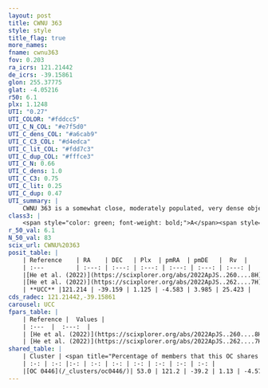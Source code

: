 ```yaml
---
layout: post
title: CWNU 363
style: style
title_flag: true
more_names: 
fname: cwnu363
fov: 0.203
ra_icrs: 121.21442
de_icrs: -39.15861
glon: 255.37775
glat: -4.05216
r50: 6.1
plx: 1.1248
UTI: "0.27"
UTI_COLOR: "#fddcc5"
UTI_C_N_COL: "#e7f5d0"
UTI_C_dens_COL: "#a6cab9"
UTI_C_C3_COL: "#d4edca"
UTI_C_lit_COL: "#fdd7c3"
UTI_C_dup_COL: "#fffce3"
UTI_C_N: 0.66
UTI_C_dens: 1.0
UTI_C_C3: 0.75
UTI_C_lit: 0.25
UTI_C_dup: 0.47
UTI_summary: |
    CWNU 363 is a somewhat close, moderately populated, very dense object of high C3 quality. It was recently reported in the literature.<br><br><span style="color: #99180f; font-weight: bold;">Warning: </span>This is possibly a duplicated object, which shares a significant percentage of members with at least one previously reported entry.
class3: |
    <span style="color: green; font-weight: bold;">A</span><span style="color: #FFC300; font-weight: bold;">B</span>
r_50_val: 6.1
N_50_val: 83
scix_url: CWNU%20363
posit_table: |
    | Reference    | RA    | DEC   | Plx  | pmRA  | pmDE   |  Rv  |
    | :---         | :---: | :---: | :---: | :---: | :---: | :---: |
    |[He et al. (2022)](https://scixplorer.org/abs/2022ApJS..260....8H) | 121.209 | -39.174 | 1.13 | -4.58 | 3.97 | -- |
    |[He et al. (2022)](https://scixplorer.org/abs/2022ApJS..262....7H) | 121.197 | -39.182 | 1.128 | -4.586 | 3.989 | -- |
    | **UCC** |121.214 | -39.159 | 1.125 | -4.583 | 3.985 | 25.423 | 
cds_radec: 121.21442,-39.15861
carousel: UCC
fpars_table: |
    | Reference |  Values |
    | :---  |  :---:  |
    | [He et al. (2022)](https://scixplorer.org/abs/2022ApJS..260....8H) | `AG=0.7, m-M=9.55, logAge=6.9, Z=0.018` |
    | [He et al. (2022)](https://scixplorer.org/abs/2022ApJS..262....7H) | `A0=1.05, logAge=6.75` |
shared_table: |
    | Cluster | <span title="Percentage of members that this OC shares with the ones listed">%</span>   | RA   | DEC   | Plx   | pmRA  | pmDE  | Rv | UTI |
    | :-: | :-: |:-: | :-: | :-: | :-: | :-: | :-: | :-: |
    |[OC 0446](/_clusters/oc0446/)| 53.0 | 121.2 | -39.2 | 1.13 | -4.57 | 3.96 | 24.14 |0.65 |
---
```

